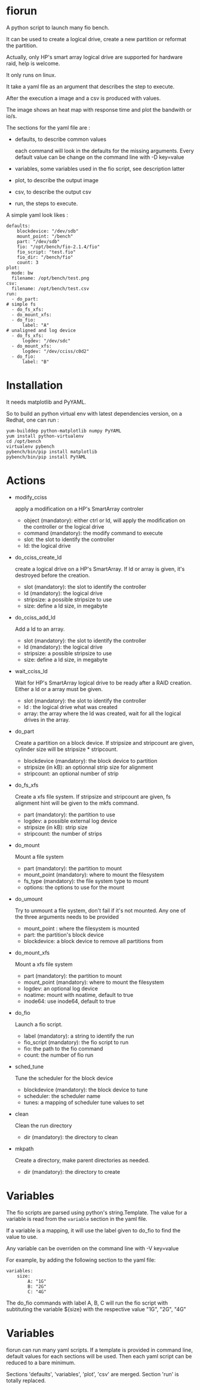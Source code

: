 fiorun
======

A python script to launch many fio bench.

It can be used to create a logical drive, create a new partition or reformat the partition.

Actually, only HP's smart array logical drive are supported for hardware raid, help is welcome.

It only runs on linux.

It take a yaml file as an argument that describes the step to execute.

After the execution a image and a csv is produced with values.

The image shows an heat map with response time and plot the bandwith or io/s.

The sections for the yaml file are :

* defaults, to describe common values
  
  each command will look in the defaults for the missing arguments. Every default value can be change on the command line with -D key=value

* variables, some variables used in the fio script, see description latter
* plot, to describe the output image
* csv, to describe the output csv
* run, the steps to execute.

A simple yaml look likes :

    defaults:
        blockdevice: "/dev/sdb"
        mount_point: "/bench"
        part: "/dev/sdb"
        fio: "/opt/bench/fio-2.1.4/fio"
        fio_script: "test.fio"
        fio_dir: "/bench/fio"
        count: 3
    plot:
      mode: bw
      filename: /opt/bench/test.png
    csv:
      filename: /opt/bench/test.csv
    run:
      - do_part:
    # simple fs
      - do_fs_xfs:
      - do_mount_xfs:
      - do_fio:
          label: "A"
    # unaligned and log device
      - do_fs_xfs:
          logdev: "/dev/sdc"
      - do_mount_xfs:
          logdev: "/dev/cciss/c0d2"
      - do_fio:
          label: "B"

Installation
============

It needs matplotlib and PyYAML.

So to build an python virtual env with latest dependencies version, on a Redhat, one can run :

    yum-builddep python-matplotlib numpy PyYAML
    yum install python-virtualenv
    cd /opt/bench
    virtualenv pybench
    pybench/bin/pip install matplotlib
    pybench/bin/pip install PyYAML

Actions
=======

* modify_cciss

  apply a modification on a HP's SmartArray controler

   * object (mandatory): either ctrl or ld, will apply the modification on the controller or the logical drive
   * command (mandatory): the modify command to execute
   * slot: the slot to identify the controller
   * ld: the logical drive

* do_cciss_create_ld

  create a logical drive on a HP's SmartArray. If ld or array is given, it's destroyed before the creation.

   * slot (mandatory): the slot to identify the controller
   * ld (mandatory): the logical drive
   * stripsize: a possible stripsize to use
   * size: define a ld size, in megabyte

* do_cciss_add_ld

  Add a ld to an array.

   * slot (mandatory): the slot to identify the controller
   * ld (mandatory): the logical drive
   * stripsize: a possible stripsize to use
   * size: define a ld size, in megabyte

* wait_cciss_ld

  Wait for HP's SmartArray logical drive to be ready after a RAID creation. Either a ld or a array must be given.

   * slot (mandatory): the slot to identify the controller
   * ld : the logical drive what was created
   * array: the array where the ld was created, wait for all the logical drives in the array.

* do_part

  Create a partition on a block device. If stripsize and stripcount are given, cylinder size
  will be stripsize * stripcount.

   * blockdevice (mandatory): the block device to partition
   * stripsize (in kB): an optionnal strip size for alignment
   * stripcount: an optional number of strip

* do_fs_xfs
  
  Create a xfs file system. If stripsize and stripcount are given, fs alignment hint will be given
  to the mkfs command.

   * part (mandatory): the partition to use
   * logdev: a possible external log device
   * stripsize (in kB): strip size
   * stripcount: the number of strips

* do_mount

  Mount a file system

   * part (mandatory): the partition to mount
   * mount_point (mandatory): where to mount the filesystem
   * fs_type (mandatory): the file system type to mount
   * options: the options to use for the mount

* do_umount

  Try to unmount a file system, don't fail if it's not mounted. Any one of the three arguments needs to be provided
  
   * mount_point : where the filesystem is mounted
   * part: the partition's block device
   * blockdevice: a block device to remove all partitions from
  
* do_mount_xfs

  Mount a xfs file system
   * part (mandatory): the partition to mount
   * mount_point (mandatory): where to mount the filesystem
   * logdev: an optional log device
   * noatime: mount with noatime, default to true
   * inode64: use inode64, default to true

* do_fio

  Launch a fio script.

   * label (mandatory): a string to identify the run
   * fio_script (mandatory): the fio script to run
   * fio: the path to the fio command
   * count: the number of fio run

* sched_tune

  Tune the scheduler for the block device

   * blockdevice (mandatory): the block device to tune
   * scheduler: the scheduler name
   * tunes: a mapping of scheduler tune values to set

* clean

  Clean the run directory

   * dir (mandatory): the directory to clean

* mkpath

  Create a directory, make parent directories as needed.

   * dir (mandatory): the directory to create

Variables
=========

The fio scripts are parsed using python's string.Template. The value for a variable is read from the `variable` section in the yaml file.

If a variable is a mapping, it will use the label given to do_fio to find the value to use.

Any variable can be overriden on the command line with -V key=value

For example, by adding the following section to the yaml file:

    variables:
        size:
            A: "1G"
            B: "2G"
            C: "4G"

The do_fio commands with label A, B, C will run the fio script with subtituting the variable ${size} with the respective value "1G", "2G", "4G"

Variables
=========

fiorun can run many yaml scripts. If a template is provided in command line, default values for each sections will be used.
Then each yaml script can be reduced to a bare minimum.

Sections 'defaults', 'variables', 'plot', 'csv' are merged. Section 'run' is totally replaced.
